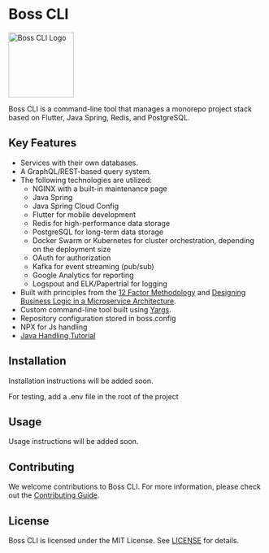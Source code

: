 # Boss CLI

<img src="https://static.wikia.nocookie.net/bossbaby/images/1/1d/Jimbo.png/revision/latest?cb=20220416180336" alt="Boss CLI Logo" width="128">

Boss CLI is a command-line tool that manages a monorepo project stack based on Flutter, Java Spring, Redis, and PostgreSQL.

## Key Features

- Services with their own databases.
- A GraphQL/REST-based query system.
- The following technologies are utilized:
  - NGINX with a built-in maintenance page
  - Java Spring
  - Java Spring Cloud Config
  - Flutter for mobile development
  - Redis for high-performance data storage
  - PostgreSQL for long-term data storage
  - Docker Swarm or Kubernetes for cluster orchestration, depending on the deployment size
  - OAuth for authorization
  - Kafka for event streaming (pub/sub)
  - Google Analytics for reporting
  - Logspout and ELK/Papertrial for logging
- Built with principles from the [12 Factor Methodology](https://12factor.net/) and [Designing Business Logic in a Microservice Architecture](https://freecontent.manning.com/designing-business-logic-in-a-microservice-architecture/).
- Custom command-line tool built using [Yargs](http://yargs.js.org/).
- Repository configuration stored in boss.config
- NPX for Js handling
- [Java Handling Tutorial](https://docs.oracle.com/javase/8/docs/technotes/guides/scripting/prog_guide/javascript.html)

## Installation

Installation instructions will be added soon.

For testing, add a .env file in the root of the project

## Usage

Usage instructions will be added soon.

## Contributing

We welcome contributions to Boss CLI. For more information, please check out the [Contributing Guide](CONTRIBUTING.md).

## License

Boss CLI is licensed under the MIT License. See [LICENSE](LICENSE) for details.
